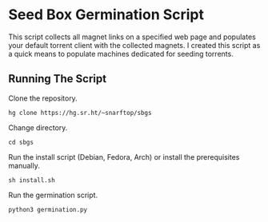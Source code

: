 # Seed Box Germination Script
This script collects all magnet links on a specified web page and populates your default torrent client with the collected magnets.
I created this script as a quick means to populate machines dedicated for seeding torrents.

## Running The Script
Clone the repository.
  ```
  hg clone https://hg.sr.ht/~snarftop/sbgs
  ```
Change directory.
  ```
  cd sbgs
  ```
Run the install script (Debian, Fedora, Arch) or install the prerequisites manually.
  ```
  sh install.sh
  ```  
Run the germination script.
  ```
  python3 germination.py
  ```
